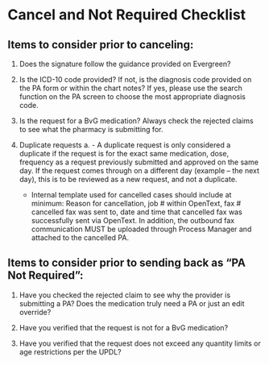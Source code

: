 # Cancel and Not Required Checklist

## Items to consider prior to canceling:
 1.	Does the signature follow the guidance provided on Evergreen?
    
 2.	Is the ICD-10 code provided? If not, is the diagnosis code provided on the PA form or within the chart notes? If yes, please use the search function on the PA screen to choose the most appropriate diagnosis code.
       
 3.	Is the request for a BvG medication? Always check the rejected claims to see what the pharmacy is submitting for.
       
 4.	Duplicate requests
      a. -	A duplicate request is only considered a duplicate if the request is for the exact same medication, dose, frequency as a request previously submitted and approved on the same day. If the request comes through on a different day (example – the next day), this is to be reviewed as a new request, and not a duplicate.

     - Internal template used for cancelled cases should include at minimum: Reason for cancellation, job # within OpenText, fax # cancelled fax was sent to, date and time that cancelled fax was successfully sent via OpenText. In addition, the outbound fax communication MUST be uploaded through Process Manager and attached to the cancelled PA.
   
## Items to consider prior to sending back as “PA Not Required”:

1.	Have you checked the rejected claim to see why the provider is submitting a PA? Does the medication truly need a PA or just an edit override?

2.	Have you verified that the request is not for a BvG medication?

3.	Have you verified that the request does not exceed any quantity limits or age restrictions per the UPDL?
